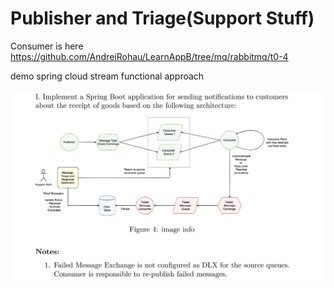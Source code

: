 # Publisher and Triage(Support Stuff)
Consumer is here https://github.com/AndreiRohau/LearnAppB/tree/mq/rabbitmq/t0-4

demo spring cloud stream functional approach

![](rabbit-t1.png)
